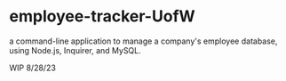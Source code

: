 # employee-tracker-UofW
a command-line application to manage a company's employee database, using Node.js, Inquirer, and MySQL.

WIP 8/28/23
